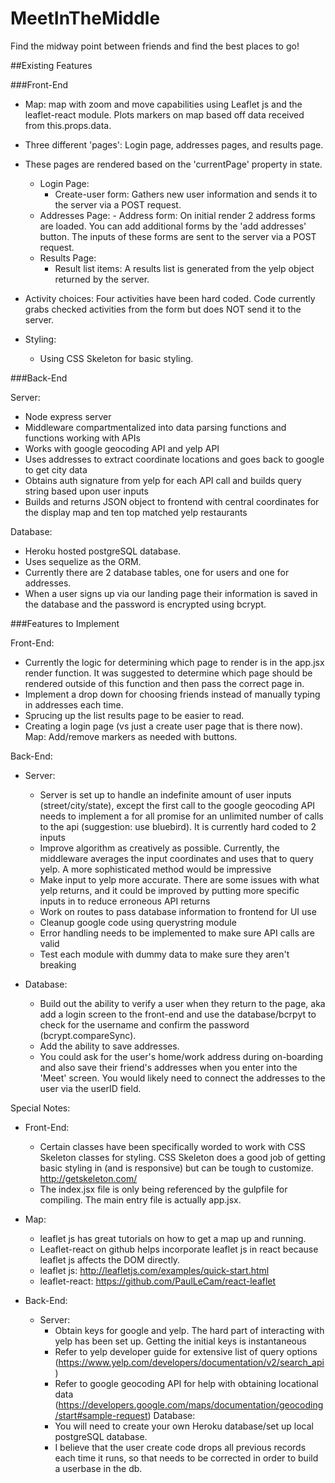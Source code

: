 # MeetInTheMiddle
Find the midway point between friends and find the best places to go!

##Existing Features

###Front-End

- Map: map with zoom and move capabilities using Leaflet js and the leaflet-react module. Plots markers on map based off data received from this.props.data.

- Three different 'pages': Login page, addresses pages, and results page.
- These pages are rendered based on the 'currentPage' property in state.
  - Login Page:
    - Create-user form: Gathers new user information and sends it to the server via a POST request.
  - Addresses Page:
        - Address form: On initial render 2 address forms are loaded. You can add additional forms by the 'add addresses' button. The inputs of these forms are sent to the server via a POST request.
  - Results Page:
    - Result list items: A results list is generated from the yelp object returned by the server.
- Activity choices: Four activities have been hard coded. Code currently grabs checked activities from the form but does NOT send it to the server.
- Styling:
  - Using CSS Skeleton for basic styling.

###Back-End

Server:

- Node express server
- Middleware compartmentalized into data parsing functions and functions working with APIs
- Works with google geocoding API and yelp API
- Uses addresses to extract coordinate locations and goes back to google to get city data
- Obtains auth signature from yelp for each API call and builds query string based upon user inputs
- Builds and returns JSON object to frontend with central coordinates for the display map and ten top matched yelp restaurants

Database:

- Heroku hosted postgreSQL database.  
- Uses sequelize as the ORM.  
- Currently there are 2 database tables, one for users and one for addresses.  
- When a user signs up via our landing page their information is saved in the database and the password is encrypted using bcrypt.  

###Features to Implement

Front-End:

- Currently the logic for determining which page to render is in the app.jsx render function. It was suggested to determine which page should be rendered outside of this function and then pass the correct page in.
- Implement a drop down for choosing friends instead of manually typing in addresses each time.
- Sprucing up the list results page to be easier to read.
- Creating a login page (vs just a create user page that is there now).
Map: Add/remove markers as needed with buttons.

Back-End:

- Server:
  - Server is set up to handle an indefinite amount of user inputs (street/city/state), except the first call to the google geocoding API needs to implement a for all promise for an unlimited number of calls to the api (suggestion: use bluebird). It is currently hard coded to 2 inputs
  - Improve algorithm as creatively as possible. Currently, the middleware averages the input coordinates and uses that to query yelp. A more sophisticated method would be impressive
  - Make input to yelp more accurate. There are some issues with what yelp returns, and it could be improved by putting more specific inputs in to reduce erroneous API returns
  - Work on routes to pass database information to frontend for UI use
  - Cleanup google code using querystring module
  - Error handling needs to be implemented to make sure API calls are valid
  - Test each module with dummy data to make sure they aren't breaking

- Database:

  - Build out the ability to verify a user when they return to the page, aka add a login screen to the front-end and use the database/bcrpyt to check for the username and confirm the password (bcrypt.compareSync).  
  - Add the ability to save addresses.  
  - You could ask for the user's home/work address during on-boarding and also save their friend's addresses when you enter into the 'Meet' screen.  You would likely need to connect the addresses to the user via the userID field.  

Special Notes:

- Front-End:
  - Certain classes have been specifically worded to work with CSS Skeleton classes for styling. CSS Skeleton does a good job of getting basic styling in (and is responsive) but can be tough to customize. http://getskeleton.com/
  - The index.jsx file is only being referenced by the gulpfile for compiling. The main entry file is actually app.jsx.

- Map:
  - leaflet js has great tutorials on how to get a map up and running.
  - Leaflet-react on github helps incorporate leaflet js in react because leaflet js affects the DOM directly.
  - leaflet js: http://leafletjs.com/examples/quick-start.html
  - leaflet-react: https://github.com/PaulLeCam/react-leaflet

- Back-End:
  - Server:
    - Obtain keys for google and yelp. The hard part of interacting with yelp has been set up. Getting the initial keys is instantaneous
    - Refer to yelp developer guide for extensive list of query options (https://www.yelp.com/developers/documentation/v2/search_api)
    - Refer to google geocoding API for help with obtaining locational data (https://developers.google.com/maps/documentation/geocoding/start#sample-request)
Database:
    - You will need to create your own Heroku database/set up local postgreSQL database.  
    - I believe that the user create code drops all previous records each time it runs, so that needs to be corrected in order to build a userbase in the db.  

